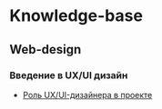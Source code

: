 # Knowledge-base

## Web-design

### Введение в UX/UI дизайн

- [Роль UX/UI-дизайнера в проекте](///Web-design/Введение%20в%20UX-UI%20design/Роль%20UX-UI-дизайнера%20в%20проекте.md)
